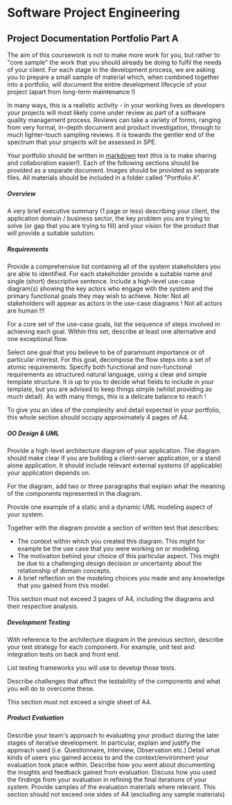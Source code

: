 Software Project Engineering
============================
Project Documentation Portfolio Part A
--------------------------------------

The aim of this coursework is not to make more work for you, but rather to "core sample" the work that you should already be doing to fulfil the needs of your client. For each stage in the development process, we are asking you to prepare a small sample of material which, when combined together into a portfolio, will document the entire development lifecycle of your project (apart from long-term maintenance !)

In many ways, this is a realistic activity - in your working lives as developers your projects will most likely come under review as part of a software quality management process. Reviews can take a variety of forms, ranging from very formal, in-depth document and product investigation, through to much lighter-touch sampling reviews. It is towards the gentler end of the spectrum that your projects will be assessed in SPE.

Your portfolio should be written in [markdown](https://github.com/adam-p/markdown-here/wiki/Markdown-Cheatsheet) text (this is to make sharing and collaboration easier!). Each of the following sections should be provided as a separate document. Images should be provided as separate files. All materials should be included in a folder called "Portfolio A".

##### Overview
A very brief executive summary (1 page or less) describing your client, the application domain / business sector, the key problem you are trying to solve (or gap that you are trying to fill) and your vision for the product that will provide a suitable solution.

##### Requirements
Provide a comprehensive list containing all of the system stakeholders you are able to identified. For each stakeholder provide a suitable name and single (short) descriptive sentence. Include a high-level use-case diagram(s) showing the key actors who engage with the system and the primary functional goals they may wish to achieve. Note: Not all stakeholders will appear as actors in the use-case diagrams ! Not all actors are human !!!

For a core set of the use-case goals, list the sequence of steps involved in achieving each goal. Within this set, describe at least one alternative and one exceptional flow.

Select one goal that you believe to be of paramount importance or of particular interest. For this goal, decompose the flow steps into a set of atomic requirements. Specify both functional and non-functional requirements as structured natural language, using a clear and simple template structure. It is up to you to decide what fields to include in your template, but you are advised to keep things simple (whilst providing as much detail). As with many things, this is a delicate balance to reach !

To give you an idea of the complexity and detail expected in your portfolio, this whole section should occupy approximately 4 pages of A4.

##### OO Design & UML
Provide a high-level architecture diagram of your application. The diagram should make clear if you are building a client-server application, or a stand alone application. It should include relevant external systems (if applicable) your application depends on.

For the diagram, add two or three paragraphs that explain what the meaning of the components represented in the diagram.

Provide one example of a static and a dynamic UML modeling aspect of your system.

Together with the diagram provide a section of written text that describes:
-	The context within which you created this diagram. This might for example be the use case that you were working on or modeling.
-	The motivation behind your choice of this particular aspect. This might be due to a challenging design decision or uncertainty about the relationship of domain concepts.
-	A brief reflection on the modeling choices you made and any knowledge that you gained from this model.

This section must not exceed 3 pages of A4, including the diagrams and their respective analysis.


##### Development Testing
With reference to the architecture diagram in the previous section, describe your test strategy for each component. For example, unit test and integration tests on back and front end.

List testing frameworks you will use to develop those tests.

Describe challenges that affect the testability of the components and what you will do to overcome these.

This section must not exceed a single sheet of A4.


##### Product Evaluation
Describe your team's approach to evaluating your product during the later stages of iterative development.
In particular, explain and justify the approach used (i.e. Questionnaire, Interview, Observation etc.)
Detail what kinds of users you gained access to and the context/environment your evaluation took place within.
Describe how you went about documenting the insights and feedback gained from evaluation.
Discuss how you used the findings from your evaluation in refining the final iterations of your system.
Provide samples of the evaluation materials where relevant.
This section should not exceed one sides of A4 (excluding any sample materials)
